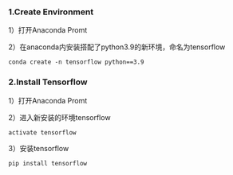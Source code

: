 ### 1.Create Environment
1）打开Anaconda Promt 

2）在anaconda内安装搭配了python3.9的新环境，命名为tensorflow  

`conda create -n tensorflow python==3.9`

### 2.Install Tensorflow
1）打开Anaconda Promt  

2）进入新安装的环境tensorflow

`activate tensorflow`  

3）安装tensorflow  

`pip install tensorflow`  

